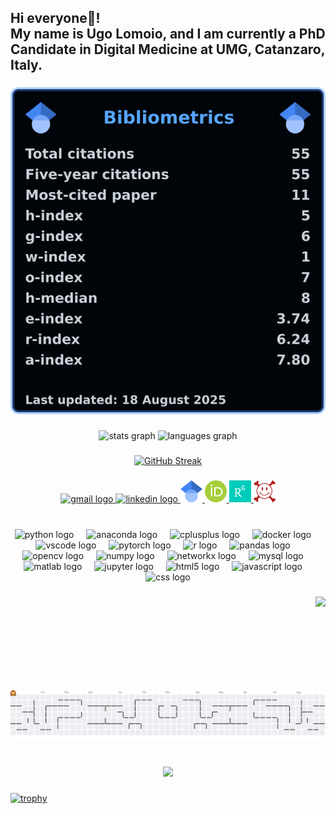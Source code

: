 <h2 align="left">Hi everyone👋! <br>My name is Ugo Lomoio, and I am currently a PhD Candidate in Digital Medicine at UMG, Catanzaro, Italy.</h2>

### 

<div align="center">
  <a href="https://scholar.google.com/citations?user=BigacsQAAAAJ"><img alt="My bibliometrics" src="https://raw.githubusercontent.com/UgoLomoio/UgoLomoio/master/bibliometrics3.svg"/></a>
</div>

###

<div align="center">
  <img src="https://github-readme-stats.vercel.app/api?username=UgoLomoio&hide_title=false&hide_rank=false&show_icons=true&include_all_commits=true&count_private=true&disable_animations=false&theme=dracula&locale=en&hide_border=false&order=1" height="150" alt="stats graph"  />
  <img src="https://github-readme-stats.vercel.app/api/top-langs?username=UgoLomoio&locale=en&hide_title=false&layout=compact&card_width=320&langs_count=5&theme=dracula&hide_border=false&order=2" height="150" alt="languages graph"  />
</div>

###

<div align="center">
  <a href="https://git.io/streak-stats">
    <img src="https://streak-stats.demolab.com?user=UgoLomoio&theme=dark" alt="GitHub Streak"/>
  </a>
</div>

###

<div align="center">
  <a href="ugo.lomoio@unicz.it" target="_blank">
    <img src="https://img.shields.io/static/v1?message=Gmail&logo=gmail&label=&color=D14836&logoColor=white&labelColor=&style=for-the-badge" height="35" alt="gmail logo"  />
  </a>
  <a href="https://it.linkedin.com/in/ugo-lomoio" target="_blank">
    <img src="https://img.shields.io/static/v1?message=LinkedIn&logo=linkedin&label=&color=0077B5&logoColor=white&labelColor=&style=for-the-badge" height="35" alt="linkedin logo"  />
  </a>
 <a href="http://scholar.google.com/citations?user=BigacsQAAAAJ" target="_blank"> 
  <img src="https://raw.githubusercontent.com/UgoLomoio/UgoLomoio/master/gs.svg" height="35" alt="Google Scholar" /> 
 </a> 
 <a href="https://orcid.org/0000-0001-8150-0039" target="_blank"> 
  <img src="https://raw.githubusercontent.com/UgoLomoio/UgoLomoio/master/orcid.svg" height="35" alt="ORCID" /> 
 </a>
 <a href="https://www.researchgate.net/profile/Ugo-Lomoio" target="_blank">
  <img src="https://raw.githubusercontent.com/UgoLomoio/UgoLomoio/master/rg.svg" height="35" alt="ResearchGate" /> 
 </a> 
 <a href="https://arxiv.org/search/cs?searchtype=author&query=Lomoio,+U" target="_blank"> 
  <img src="https://raw.githubusercontent.com/UgoLomoio/UgoLomoio/master/arxiv.svg" height="35" alt="arXiv" /> 
 </a> 
</div>

###

<br clear="both">

<div align="center">
  <img src="https://cdn.jsdelivr.net/gh/devicons/devicon/icons/python/python-original.svg" height="30" alt="python logo"  />
  <img width="12" />
  <img src="https://cdn.jsdelivr.net/gh/devicons/devicon/icons/anaconda/anaconda-original.svg" height="30" alt="anaconda logo"  />
  <img width="12" />
  <img src="https://cdn.jsdelivr.net/gh/devicons/devicon/icons/cplusplus/cplusplus-original.svg" height="30" alt="cplusplus logo"  />
  <img width="12" />
  <img src="https://cdn.jsdelivr.net/gh/devicons/devicon/icons/docker/docker-original.svg" height="30" alt="docker logo"  />
  <img width="12" />
  <img src="https://cdn.jsdelivr.net/gh/devicons/devicon/icons/vscode/vscode-original.svg" height="30" alt="vscode logo"  />
  <img width="12" />
  <img src="https://cdn.jsdelivr.net/gh/devicons/devicon/icons/pytorch/pytorch-original.svg" height="30" alt="pytorch logo"  />
  <img width="12" />
  <img src="https://cdn.jsdelivr.net/gh/devicons/devicon/icons/r/r-original.svg" height="30" alt="r logo"  />
  <img width="12" />
  <img src="https://cdn.jsdelivr.net/gh/devicons/devicon/icons/pandas/pandas-original.svg" height="30" alt="pandas logo"  />
  <img width="12" />
  <img src="https://cdn.jsdelivr.net/gh/devicons/devicon/icons/opencv/opencv-original.svg" height="30" alt="opencv logo"  />
  <img width="12" />
  <img src="https://cdn.jsdelivr.net/gh/devicons/devicon/icons/numpy/numpy-original.svg" height="30" alt="numpy logo"  />
  <img width="12" />
  <img src="https://cdn.jsdelivr.net/gh/devicons/devicon/icons/networkx/networkx-original.svg" height="30" alt="networkx logo"  />
  <img width="12" />
  <img src="https://cdn.jsdelivr.net/gh/devicons/devicon/icons/mysql/mysql-original.svg" height="30" alt="mysql logo"  />
  <img width="12" />
  <img src="https://cdn.jsdelivr.net/gh/devicons/devicon/icons/matlab/matlab-original.svg" height="30" alt="matlab logo"  />
  <img width="12" />
  <img src="https://cdn.jsdelivr.net/gh/devicons/devicon/icons/jupyter/jupyter-original.svg" height="30" alt="jupyter logo"  />
  <img width="12" />
  <img src="https://cdn.jsdelivr.net/gh/devicons/devicon/icons/html5/html5-original.svg" height="30" alt="html5 logo"  />
  <img width="12" />
  <img src="https://cdn.jsdelivr.net/gh/devicons/devicon/icons/javascript/javascript-original.svg" height="30" alt="javascript logo"  />
  <img width="12" />
  <img src="https://cdn.jsdelivr.net/gh/devicons/devicon/icons/css3/css3-original.svg" height="30" alt="css logo"  />
</div>

###

<img align="right" height="150" src="https://media0.giphy.com/media/v1.Y2lkPTc5MGI3NjExcTI4eDFzYTd4NTVxM3FzYmhjMzBmcDBjdGo5ZnhxY2o1am0xNWVzMyZlcD12MV9pbnRlcm5hbF9naWZfYnlfaWQmY3Q9Zw/Ocpw8s0tHnpbCS6vm3/giphy.gif"  />

###

<picture>
  <source media="(prefers-color-scheme: dark)" srcset="https://raw.githubusercontent.com/UgoLomoio/UgoLomoio/output/pacman-contribution-graph-dark.svg">
  <source media="(prefers-color-scheme: light)" srcset="https://raw.githubusercontent.com/UgoLomoio/UgoLomoio/output/pacman-contribution-graph.svg">
  <img alt="pacman contribution graph" src="https://raw.githubusercontent.com/UgoLomoio/UgoLomoio/output/pacman-contribution-graph.svg">
</picture>

###

<br clear="both">

<div align="center">
  <img src="https://visitor-badge.laobi.icu/badge?page_id=UgoLomoio.UgoLomoio&"  />
</div>

###


[![trophy](https://github-profile-trophy.vercel.app/?username=UgoLomoio&no-bg=true)](https://github.com/ryo-ma/github-profile-trophy)

